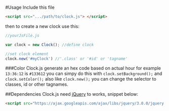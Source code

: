 #Usage
Include this file 
```html
<script src=".../path/to/clock.js"> </script>
```
then to create a new clock use this: 
```JavaScript
//yourJsFile.js

var clock = new Clock(); //define clock

//set clock element
clock.new('#myClock') //'.class' or '#id' or 'tagname'
```
###Color
Clock.js generate an hex code based on actual hour for example `13:36:12` is `#133612` you can simpy do this with `clock.setBackground();` and `clock.setColor();` also like `clock.new();` you can change the selector to classes, id or other tagnames.

##Dependencies
Clock.js need [jQuery](https://github.com/jquery/jquery) to works, snippet below:

```html
<script src="https://ajax.googleapis.com/ajax/libs/jquery/3.0.0/jquery.min.js"></script>
```
